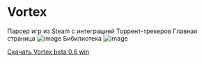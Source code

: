 # Vortex
Парсер игр из Steam с интеграцией Торрент-трекеров
Главная страница
![image](https://github.com/ARLIKIN/Vortex/assets/38999833/bd01f5ef-a958-4db9-8b00-1c6b05bc2646)
Бибилиотека
![image](https://github.com/ARLIKIN/Vortex/assets/38999833/526f4d94-298e-4988-a565-e874ca163472)

[Скачать Vortex beta 0.6 win](https://drive.google.com/file/d/1-2BSGhJjvmWGyIlo2TUpgSrHvTcZeAbT/view?usp=sharing)
